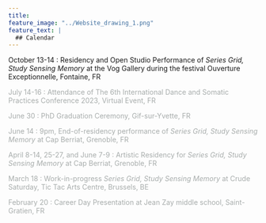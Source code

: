 ```yaml
---
title: 
feature_image: "../Website_drawing_1.png"
feature_text: |
  ## Calendar
---
```


October 13-14 : Residency and Open Studio Performance of *Series Grid, Study Sensing Memory* at the Vog Gallery during the festival Ouverture Exceptionnelle, Fontaine, FR

<span style="color:#a8adac">July 14-16 : Attendance of The 6th International Dance and Somatic Practices Conference 2023, Virtual Event, FR</span>

<span style="color:#a8adac">June 30 : PhD Graduation Ceremony, Gif-sur-Yvette, FR</span>

<span style="color:#a8adac">June 14 : 9pm, End-of-residency performance of *Series Grid, Study Sensing Memory* at Cap Berriat, Grenoble, FR</span>

<span style="color:#a8adac">April 8-14, 25-27, and June 7-9 : Artistic Residency for *Series Grid, Study Sensing Memory*  at Cap Berriat, Grenoble, FR</span>

<span style="color:#a8adac">March 18 : Work-in-progress *Series Grid, Study Sensing Memory* at Crude Saturday, Tic Tac Arts Centre, Brussels, BE</span>

<span style="color:#a8adac">February 20 : Career Day Presentation at Jean Zay middle school, Saint-Gratien, FR</span>
